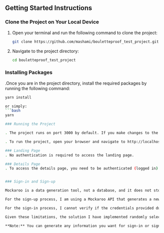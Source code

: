 
## Getting Started Instructions

### Clone the Project on Your Local Device
1. Open your terminal and run the following command to clone the project:
   ```bash
   git clone https://github.com/mashami/bouletteproof_test_project.git
2. Navigate to the project directory:
   ```bash
   cd bouletteproof_test_project
   
### Installing Packages
 .Once you are in the project directory, install the required packages by running the following command:
   ```bash
   yarn install

or simply:
   ```bash
   yarn

### Running the Project

. The project runs on port 3000 by default. If you make changes to the port, be sure to also update the APP_URL in your .env file accordingly.

. To run the project, open your browser and navigate to http://localhost:3000 to see the result.

### Landing Page
. No authentication is required to access the landing page.

### Details Page
. To access the details page, you need to be authenticated (logged in).


### Sign-in and Sign-up

Mockaroo is a data generation tool, not a database, and it does not store user input such as emails or passwords. Its main purpose is to generate random datasets, but it lacks the functionality to save or manage authentication processes like handling sign-ups or logins.

For the sign-up process, I am using a Mockaroo API that generates a new customer record. However, since Mockaroo only creates random datasets, it doesn’t store or process specific user-provided data (e.g., email, password). This means that I cannot add user-provided information to existing data, as Mockaroo does not support persistent storage or data updating.

For the sign-in process, I cannot verify if the credentials provided during sign-up match any stored data, because Mockaroo does not save the data generated during sign-up. Since Mockaroo cannot authenticate or retain user information, there is no way to validate login details against previously generated records.

Given these limitations, the solution I have implemented randomly selects a customer from the dataset when a user attempts to sign in. This is a temporary workaround and does not involve real authentication based on the user’s input, as Mockaroo is not designed to support such functionality.

**Note:** You can generate any information you want for sign-in or sign-up, but it won’t be saved or verified. Mockaroo simply generates random data, and it does not handle the storing or authentication of user information.
